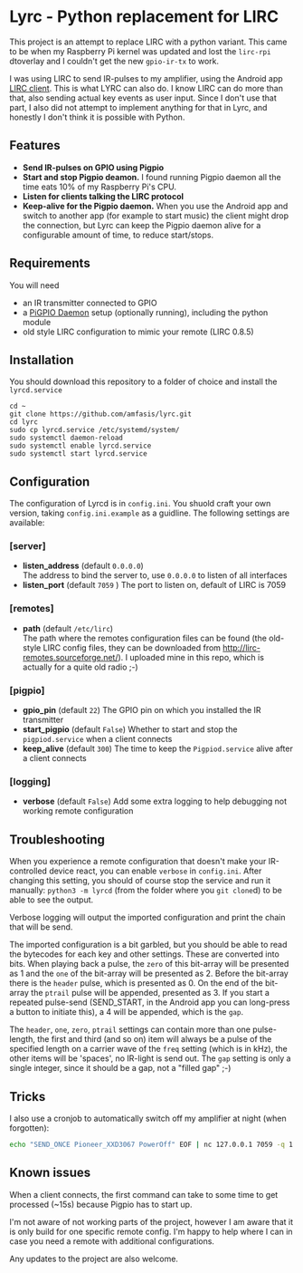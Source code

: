 # Lyrc - Python replacement for LIRC

This project is an attempt to replace LIRC with a python variant. This came to be when my Raspberry Pi kernel was updated and lost the `lirc-rpi` dtoverlay and I couldn't get the new `gpio-ir-tx` to work.

I was using LIRC to send IR-pulses to my amplifier, using the Android app [LIRC client](https://play.google.com/store/apps/details?id=com.chham.lirc_client). This is what LYRC can also do. I know LIRC can do more than that, also sending actual key events as user input. Since I don't use that part, I also did not attempt to implement anything for that in Lyrc, and honestly I don't think it is possible with Python.

## Features
- **Send IR-pulses on GPIO using Pigpio**
- **Start and stop Pigpio deamon.** I found running Pigpio daemon all the time eats 10% of my Raspberry Pi's CPU.
- **Listen for clients talking the LIRC protocol**
- **Keep-alive for the Pigpio daemon.** When you use the Android app and switch to another app (for example to start music) the client might drop the connection, but Lyrc can keep the Pigpio daemon alive for a configurable amount of time, to reduce start/stops.

## Requirements

You will need
- an IR transmitter connected to GPIO
- a [PiGPIO Daemon](http://abyz.me.uk/rpi/pigpio/pigpiod.html) setup (optionally running), including the python module
- old style LIRC configuration to mimic your remote (LIRC 0.8.5)

## Installation
You should download this repository to a folder of choice and install the `lyrcd.service`

    cd ~
    git clone https://github.com/amfasis/lyrc.git
    cd lyrc
    sudo cp lyrcd.service /etc/systemd/system/
    sudo systemctl daemon-reload
    sudo systemctl enable lyrcd.service
    sudo systemctl start lyrcd.service

## Configuration
The configuration of Lyrcd is in `config.ini`. You shuold craft your own version, taking `config.ini.example` as a guidline. The following settings are available:

### [server]
- **listen_address** (default `0.0.0.0`)  
  The address to bind the server to, use `0.0.0.0` to listen of all interfaces
- **listen_port** (default `7059` ) 
  The port to listen on, default of LIRC is 7059

### [remotes]
- **path** (default `/etc/lirc`)  
  The path where the remotes configuration files can be found (the old-style LIRC config files, they can be downloaded from http://lirc-remotes.sourceforge.net/). I uploaded mine in this repo, which is actually for a quite old radio ;-)
 
### [pigpio]
- **gpio_pin** (default `22`) 
  The GPIO pin on which you installed the IR transmitter
- **start_pigpio** (default `False`) 
  Whether to start and stop the `pigpiod.service` when a client connects
- **keep_alive** (default `300`) 
  The time to keep the `Pigpiod.service` alive after a client connects

### [logging]
- **verbose** (default `False`) 
  Add some extra logging to help debugging not working remote configuration

## Troubleshooting
When you experience a remote configuration that doesn't make your IR-controlled device react, you can enable `verbose` in `config.ini`. After changing this setting, you should of course stop the service and run it manually: `python3 -m lyrcd` (from the folder where you `git clone`d) to be able to see the output.

Verbose logging will output the imported configuration and print the chain that will be send.

The imported configuration is a bit garbled, but you should be able to read the bytecodes for each key and other settings. These are converted into bits. When playing back a pulse, the `zero` of this bit-array will be presented as 1 and the `one` of the bit-array will be presented as 2. Before the bit-array there is the `header` pulse, which is presented as 0. On the end of the bit-array the `ptrail` pulse will be appended, presented as 3. If you start a repeated pulse-send (SEND_START, in the Android app you can long-press a button to initiate this), a 4 will be appended, which is the `gap`.

The `header`, `one`, `zero`, `ptrail` settings can contain more than one pulse-length, the first and third (and so on) item will always be a pulse of the specified length on a carrier wave of the `freq` setting (which is in kHz), the other items will be 'spaces', no IR-light is send out.
The `gap` setting is only a single integer, since it should be a gap, not a "filled gap" ;-)

## Tricks
I also use a cronjob to automatically switch off my amplifier at night (when forgotten):

```Bash
echo "SEND_ONCE Pioneer_XXD3067 PowerOff" EOF | nc 127.0.0.1 7059 -q 1
```

## Known issues
When a client connects, the first command can take to some time to get processed (~15s) because Pigpio has to start up.

I'm not aware of not working parts of the project, however I am aware that it is only build for one specific remote config. I'm happy to help where I can in case you need a remote with additional configurations. 

Any updates to the project are also welcome.